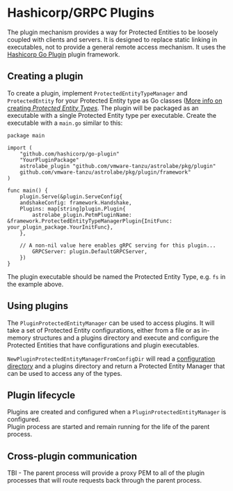 # Hashicorp/GRPC Plugins

The plugin mechanism provides a way for Protected Entities to be loosely
coupled with clients and servers.  It is designed to replace static linking in
executables, not to provide a general remote access mechanism.  It uses the
[Hashicorp Go Plugin](https://github.com/hashicorp/go-plugin) plugin framework.

## Creating a plugin
To create a plugin, implement `ProtectedEntityTypeManager` and `ProtectedEntity`
for your Protected Entity type as Go classes
([More info on creating _Protected Entity Types_](creating_protected_entity_type.md).
The plugin will be packaged
as an executable with a single Protected Entity type per executable.  Create the
executable with a `main.go` similar to this:

    package main

    import (
        "github.com/hashicorp/go-plugin"
        "YourPluginPackage"
        astrolabe_plugin "github.com/vmware-tanzu/astrolabe/pkg/plugin"
        github.com/vmware-tanzu/astrolabe/pkg/plugin/framework"
    )

    func main() {
        plugin.Serve(&plugin.ServeConfig{
        andshakeConfig: framework.Handshake,
        Plugins: map[string]plugin.Plugin{
            astrolabe_plugin.PetmPluginName: &framework.ProtectedEntityTypeManagerPlugin{InitFunc: your_plugin_package.YourInitFunc},
        },

    	// A non-nil value here enables gRPC serving for this plugin...
	    	GRPCServer: plugin.DefaultGRPCServer,
	    })
    }

The plugin executable should be named the Protected Entity Type, e.g. `fs` in the example above.

## Using plugins
The `PluginProtectedEntityManager` can be used to access plugins.  It will take
a set of Protected Entity configurations, either from a file or as in-memory structures
and a plugins directory and execute and configure the Protected Entities that have
configurations and plugin executables.

`NewPluginProtectedEntityManagerFromConfigDir` will read a [configuration directory](config_dir.md) and
a plugins directory and return a Protected Entity Manager that can be used to
access any of the types.

## Plugin lifecycle
Plugins are created and configured when a `PluginProtectedEntityManager` is configured.  
Plugin process are started and remain running for the life of the parent process.

## Cross-plugin communication
TBI - The parent process will provide a proxy PEM to all of the plugin processes that will
route requests back through the parent process.

